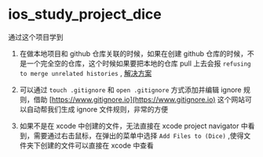 # ios_study_project_dice

通过这个项目学到

1. 在做本地项目和 github 仓库关联的时候，如果在创建 github 仓库的时候，不是一个完全空的仓库，这个时候如果要把本地的仓库 pull 上去会报 `refusing to merge unrelated histories` , [解决方案](https://blog.csdn.net/u012145252/article/details/80628451)

2. 可以通过 `touch .gitignore` 和 `open .gitignore` 方式添加并编辑 ignore 规则，借助 [https://www.gitignore.io](https://www.gitignore.io) 这个网站可以自动帮我们生成 ignore 文件规则，非常的方便

3. 如果不是在 xcode 中创建的文件，无法直接在 xcode project navigator 中看到，需要通过右击鼠标，在弹出的菜单中选择 `Add Files to (Dice)` ,使得文件夹下创建的文件可以直接在 xcode 中查看
